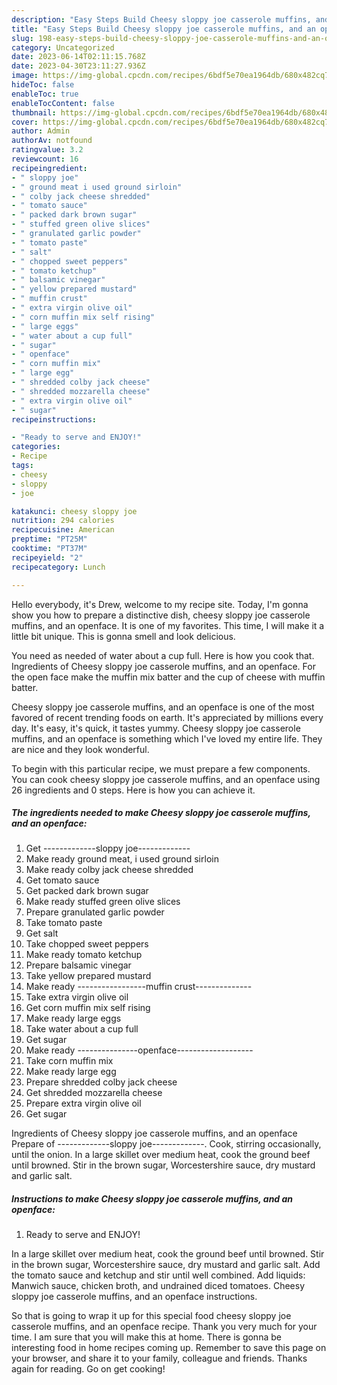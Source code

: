 ```yaml
---
description: "Easy Steps Build Cheesy sloppy joe casserole muffins, and an openface the Delicious}"
title: "Easy Steps Build Cheesy sloppy joe casserole muffins, and an openface the Delicious}"
slug: 198-easy-steps-build-cheesy-sloppy-joe-casserole-muffins-and-an-openface-the-delicious
category: Uncategorized
date: 2023-06-14T02:11:15.768Z
date: 2023-04-30T23:11:27.936Z
image: https://img-global.cpcdn.com/recipes/6bdf5e70ea1964db/680x482cq70/cheesy-sloppy-joe-casserole-muffins-and-an-openface-recipe-main-photo.jpg
hideToc: false
enableToc: true
enableTocContent: false
thumbnail: https://img-global.cpcdn.com/recipes/6bdf5e70ea1964db/680x482cq70/cheesy-sloppy-joe-casserole-muffins-and-an-openface-recipe-main-photo.jpg
cover: https://img-global.cpcdn.com/recipes/6bdf5e70ea1964db/680x482cq70/cheesy-sloppy-joe-casserole-muffins-and-an-openface-recipe-main-photo.jpg
author: Admin
authorAv: notfound
ratingvalue: 3.2
reviewcount: 16
recipeingredient:
- " sloppy joe"
- " ground meat i used ground sirloin"
- " colby jack cheese shredded"
- " tomato sauce"
- " packed dark brown sugar"
- " stuffed green olive slices"
- " granulated garlic powder"
- " tomato paste"
- " salt"
- " chopped sweet peppers"
- " tomato ketchup"
- " balsamic vinegar"
- " yellow prepared mustard"
- " muffin crust"
- " extra virgin olive oil"
- " corn muffin mix self rising"
- " large eggs"
- " water about a cup full"
- " sugar"
- " openface"
- " corn muffin mix"
- " large egg"
- " shredded colby jack cheese"
- " shredded mozzarella cheese"
- " extra virgin olive oil"
- " sugar"
recipeinstructions:

- "Ready to serve and ENJOY!"
categories:
- Recipe
tags:
- cheesy
- sloppy
- joe

katakunci: cheesy sloppy joe 
nutrition: 294 calories
recipecuisine: American
preptime: "PT25M"
cooktime: "PT37M"
recipeyield: "2"
recipecategory: Lunch

---
```



Hello everybody, it's Drew, welcome to my recipe site. Today, I'm gonna show you how to prepare a distinctive dish, cheesy sloppy joe casserole muffins, and an openface. It is one of my favorites. This time, I will make it a little bit unique. This is gonna smell and look delicious.

You need as needed of water about a cup full. Here is how you cook that. Ingredients of Cheesy sloppy joe casserole muffins, and an openface. For the open face make the muffin mix batter and the cup of cheese with muffin batter.

Cheesy sloppy joe casserole muffins, and an openface is one of the most favored of recent trending foods on earth. It's appreciated by millions every day. It's easy, it's quick, it tastes yummy. Cheesy sloppy joe casserole muffins, and an openface is something which I've loved my entire life. They are nice and they look wonderful.


To begin with this particular recipe, we must prepare a few components. You can cook cheesy sloppy joe casserole muffins, and an openface using 26 ingredients and 0 steps. Here is how you can achieve it.

<!--inarticleads1-->

##### The ingredients needed to make Cheesy sloppy joe casserole muffins, and an openface:

1. Get  -------------sloppy joe-------------
1. Make ready  ground meat, i used ground sirloin
1. Make ready  colby jack cheese shredded
1. Get  tomato sauce
1. Get  packed dark brown sugar
1. Make ready  stuffed green olive slices
1. Prepare  granulated garlic powder
1. Take  tomato paste
1. Get  salt
1. Take  chopped sweet peppers
1. Make ready  tomato ketchup
1. Prepare  balsamic vinegar
1. Take  yellow prepared mustard
1. Make ready  -----------------muffin crust--------------
1. Take  extra virgin olive oil
1. Get  corn muffin mix self rising
1. Make ready  large eggs
1. Take  water about a cup full
1. Get  sugar
1. Make ready  ---------------openface-------------------
1. Take  corn muffin mix
1. Make ready  large egg
1. Prepare  shredded colby jack cheese
1. Get  shredded mozzarella cheese
1. Prepare  extra virgin olive oil
1. Get  sugar


Ingredients of Cheesy sloppy joe casserole muffins, and an openface Prepare of -------------sloppy joe-------------. Cook, stirring occasionally, until the onion. In a large skillet over medium heat, cook the ground beef until browned. Stir in the brown sugar, Worcestershire sauce, dry mustard and garlic salt. 

<!--inarticleads2-->

##### Instructions to make Cheesy sloppy joe casserole muffins, and an openface:


1. Ready to serve and ENJOY!

In a large skillet over medium heat, cook the ground beef until browned. Stir in the brown sugar, Worcestershire sauce, dry mustard and garlic salt. Add the tomato sauce and ketchup and stir until well combined. Add liquids: Manwich sauce, chicken broth, and undrained diced tomatoes. Cheesy sloppy joe casserole muffins, and an openface instructions. 

So that is going to wrap it up for this special food cheesy sloppy joe casserole muffins, and an openface recipe. Thank you very much for your time. I am sure that you will make this at home. There is gonna be interesting food in home recipes coming up. Remember to save this page on your browser, and share it to your family, colleague and friends. Thanks again for reading. Go on get cooking!
